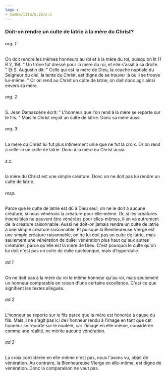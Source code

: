```yaml
---
tags : 
- Summa/IIIa/q.25/a.5
---
```


### Doit-on rendre un culte de latrie à la mère du Christ?

###### arg. 1
On doit rendre les mêmes honneurs au roi et à la mère du roi, puisqu'on lit (1 R 2, 19): " Un trône fut dressé pour la mère du roi, et elle s'assit à sa droite. " Et S. Augustin dit: " Celle qui est la mère de Dieu, la couche nuptiale du Seigneur du ciel, la tente du Christ, est digne de se trouver là où il se trouve lui-même. " Or on rend au Christ un culte de latrie; on doit donc agir ainsi envers sa mère. 

###### arg. 2
S. Jean Damascène écrit: " L'honneur que l'on rend à la mère se reporte sur le fils. " Mais le Christ reçoit un culte de latrie. Donc sa mère aussi. 

###### arg. 3
La mère du Christ lui fut plus intimement unie que ne fut la croix. Or on rend à celle-ci un culte de latrie. Donc à la mère du Christ aussi. 

###### s.c.
la mère du Christ est une simple créature. Donc on ne doit pas lui rendre un culte de latrie. 

###### resp.
Parce que le culte de latrie est dû à Dieu seul, on ne le doit à aucune créature, si nous vénérons la créature pour elle-même. Or, si les créatures insensibles ne peuvent être vénérées pour elles-mêmes, il en va autrement de la créature raisonnable. Aussi ne doit-on jamais rendre un culte de latrie à une simple créature raisonnable. Et puisque la Bienheureuse Vierge est une simple créature raisonnable, on ne lui doit pas un culte de latrie, mais seulement une vénération de dulie; vénération plus haut qu'aux autres créatures, parce qu'elle est la mère de Dieu. C'est pourquoi le culte qu'on lui doit n'est pas un culte de dulie quelconque, mais d'hyperdulie. 

###### ad 1
On ne doit pas à la mère du roi le même honneur qu'au roi, mais seulement un honneur comparable en raison d'une certaine excellence. C'est ce que signifient les textes allégués. 

###### ad 2
L'honneur se reporte sur le fils parce que la mère est honorée à cause du fils. Mais il ne s'agit pas ici de l'honneur rendu à l'image en tant que cet honneur se reporte sur le modèle, car l'image en elle-même, considérée comme une réalité, ne mérite aucune vénération. 

###### ad 3
La croix considérée en elle-même n'est pas, nous l'avons vu, objet de vénération. Au contraire, la Bienheureuse Vierge en elle-même, est digne de vénération. Donc la comparaison ne vaut pas. 

